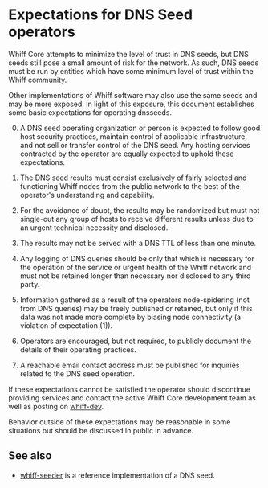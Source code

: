Expectations for DNS Seed operators
====================================

Whiff Core attempts to minimize the level of trust in DNS seeds,
but DNS seeds still pose a small amount of risk for the network.
As such, DNS seeds must be run by entities which have some minimum
level of trust within the Whiff community.

Other implementations of Whiff software may also use the same
seeds and may be more exposed. In light of this exposure, this
document establishes some basic expectations for operating dnsseeds.

0. A DNS seed operating organization or person is expected to follow good
host security practices, maintain control of applicable infrastructure,
and not sell or transfer control of the DNS seed. Any hosting services
contracted by the operator are equally expected to uphold these expectations.

1. The DNS seed results must consist exclusively of fairly selected and
functioning Whiff nodes from the public network to the best of the
operator's understanding and capability.

2. For the avoidance of doubt, the results may be randomized but must not
single-out any group of hosts to receive different results unless due to an
urgent technical necessity and disclosed.

3. The results may not be served with a DNS TTL of less than one minute.

4. Any logging of DNS queries should be only that which is necessary
for the operation of the service or urgent health of the Whiff
network and must not be retained longer than necessary nor disclosed
to any third party.

5. Information gathered as a result of the operators node-spidering
(not from DNS queries) may be freely published or retained, but only
if this data was not made more complete by biasing node connectivity
(a violation of expectation (1)).

6. Operators are encouraged, but not required, to publicly document the
details of their operating practices.

7. A reachable email contact address must be published for inquiries
related to the DNS seed operation.

If these expectations cannot be satisfied the operator should
discontinue providing services and contact the active Whiff
Core development team as well as posting on
[whiff-dev](https://lists.linuxfoundation.org/mailman/listinfo/whiff-dev).

Behavior outside of these expectations may be reasonable in some
situations but should be discussed in public in advance.

See also
----------
- [whiff-seeder](https://github.com/sipa/whiff-seeder) is a reference implementation of a DNS seed.
